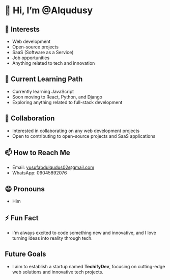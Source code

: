 # 👋 Hi, I’m @Alqudusy

## 👀 Interests
- Web development
- Open-source projects
- SaaS (Software as a Service)
- Job opportunities
- Anything related to tech and innovation

## 🌱 Current Learning Path
- Currently learning JavaScript
- Soon moving to React, Python, and Django
- Exploring anything related to full-stack development

## 💞️ Collaboration
- Interested in collaborating on any web development projects
- Open to contributing to open-source projects and SaaS applications

## 📫 How to Reach Me
- Email: yusufabdulqudus02@gmail.com
- WhatsApp: 09045892076

## 😄 Pronouns
- Him

## ⚡ Fun Fact
- I'm always excited to code something new and innovative, and I love turning ideas into reality through tech.

## Future Goals
- I aim to establish a startup named **TechifyDev**, focusing on cutting-edge web solutions and innovative tech projects.

<!---
Alqudusy/Alqudusy is a ✨ special ✨ repository because its `README.md` (this file) appears on your GitHub profile.
You can click the Preview link to take a look at your changes.
--->
